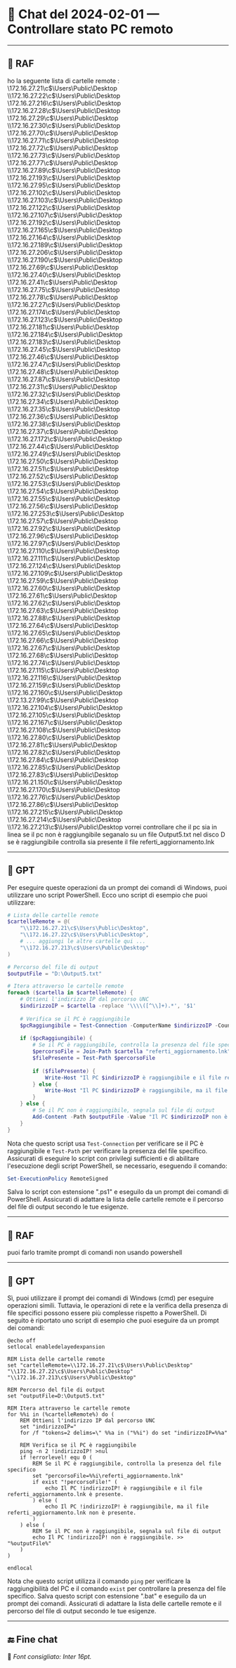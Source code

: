 # 📅 Chat del 2024-02-01 — Controllare stato PC remoto

---

## 👤 **RAF**

ho la seguente lista di cartelle remote :
\\172.16.27.21\c$\Users\Public\Desktop
\\172.16.27.22\c$\Users\Public\Desktop
\\172.16.27.216\c$\Users\Public\Desktop
\\172.16.27.28\c$\Users\Public\Desktop
\\172.16.27.29\c$\Users\Public\Desktop
\\172.16.27.30\c$\Users\Public\Desktop
\\172.16.27.70\c$\Users\Public\Desktop
\\172.16.27.71\c$\Users\Public\Desktop
\\172.16.27.72\c$\Users\Public\Desktop
\\172.16.27.73\c$\Users\Public\Desktop
\\172.16.27.77\c$\Users\Public\Desktop
\\172.16.27.89\c$\Users\Public\Desktop
\\172.16.27.193\c$\Users\Public\Desktop
\\172.16.27.95\c$\Users\Public\Desktop
\\172.16.27.102\c$\Users\Public\Desktop
\\172.16.27.103\c$\Users\Public\Desktop
\\172.16.27.122\c$\Users\Public\Desktop
\\172.16.27.107\c$\Users\Public\Desktop
\\172.16.27.192\c$\Users\Public\Desktop
\\172.16.27.165\c$\Users\Public\Desktop
\\172.16.27.164\c$\Users\Public\Desktop
\\172.16.27.189\c$\Users\Public\Desktop
\\172.16.27.206\c$\Users\Public\Desktop
\\172.16.27.190\c$\Users\Public\Desktop
\\172.16.27.69\c$\Users\Public\Desktop
\\172.16.27.40\c$\Users\Public\Desktop
\\172.16.27.41\c$\Users\Public\Desktop
\\172.16.27.75\c$\Users\Public\Desktop
\\172.16.27.78\c$\Users\Public\Desktop
\\172.16.27.27\c$\Users\Public\Desktop
\\172.16.27.174\c$\Users\Public\Desktop
\\172.16.27.123\c$\Users\Public\Desktop
\\172.16.27.181\c$\Users\Public\Desktop
\\172.16.27.184\c$\Users\Public\Desktop
\\172.16.27.183\c$\Users\Public\Desktop
\\172.16.27.45\c$\Users\Public\Desktop
\\172.16.27.46\c$\Users\Public\Desktop
\\172.16.27.47\c$\Users\Public\Desktop
\\172.16.27.48\c$\Users\Public\Desktop
\\172.16.27.87\c$\Users\Public\Desktop
\\172.16.27.31\c$\Users\Public\Desktop
\\172.16.27.32\c$\Users\Public\Desktop
\\172.16.27.34\c$\Users\Public\Desktop
\\172.16.27.35\c$\Users\Public\Desktop
\\172.16.27.36\c$\Users\Public\Desktop
\\172.16.27.38\c$\Users\Public\Desktop
\\172.16.27.37\c$\Users\Public\Desktop
\\172.16.27.172\c$\Users\Public\Desktop
\\172.16.27.44\c$\Users\Public\Desktop
\\172.16.27.49\c$\Users\Public\Desktop
\\172.16.27.50\c$\Users\Public\Desktop
\\172.16.27.51\c$\Users\Public\Desktop
\\172.16.27.52\c$\Users\Public\Desktop
\\172.16.27.53\c$\Users\Public\Desktop
\\172.16.27.54\c$\Users\Public\Desktop
\\172.16.27.55\c$\Users\Public\Desktop
\\172.16.27.56\c$\Users\Public\Desktop
\\172.16.27.253\c$\Users\Public\Desktop
\\172.16.27.57\c$\Users\Public\Desktop
\\172.16.27.92\c$\Users\Public\Desktop
\\172.16.27.96\c$\Users\Public\Desktop
\\172.16.27.97\c$\Users\Public\Desktop
\\172.16.27.110\c$\Users\Public\Desktop
\\172.16.27.111\c$\Users\Public\Desktop
\\172.16.27.124\c$\Users\Public\Desktop
\\172.16.27.109\c$\Users\Public\Desktop
\\172.16.27.59\c$\Users\Public\Desktop
\\172.16.27.60\c$\Users\Public\Desktop
\\172.16.27.61\c$\Users\Public\Desktop
\\172.16.27.62\c$\Users\Public\Desktop
\\172.16.27.63\c$\Users\Public\Desktop
\\172.16.27.88\c$\Users\Public\Desktop
\\172.16.27.64\c$\Users\Public\Desktop
\\172.16.27.65\c$\Users\Public\Desktop
\\172.16.27.66\c$\Users\Public\Desktop
\\172.16.27.67\c$\Users\Public\Desktop
\\172.16.27.68\c$\Users\Public\Desktop
\\172.16.27.74\c$\Users\Public\Desktop
\\172.16.27.115\c$\Users\Public\Desktop
\\172.16.27.116\c$\Users\Public\Desktop
\\172.16.27.159\c$\Users\Public\Desktop
\\172.16.27.160\c$\Users\Public\Desktop
\\172.13.27.99\c$\Users\Public\Desktop
\\172.16.27.104\c$\Users\Public\Desktop
\\172.16.27.105\c$\Users\Public\Desktop
\\172.16.27.167\c$\Users\Public\Desktop
\\172.16.27.108\c$\Users\Public\Desktop
\\172.16.27.80\c$\Users\Public\Desktop
\\172.16.27.81\c$\Users\Public\Desktop
\\172.16.27.82\c$\Users\Public\Desktop
\\172.16.27.84\c$\Users\Public\Desktop
\\172.16.27.85\c$\Users\Public\Desktop
\\172.16.27.83\c$\Users\Public\Desktop
\\172.16.21.150\c$\Users\Public\Desktop
\\172.16.27.170\c$\Users\Public\Desktop
\\172.16.27.76\c$\Users\Public\Desktop
\\172.16.27.86\c$\Users\Public\Desktop
\\172.16.27.215\c$\Users\Public\Desktop
\\172.16.27.214\c$\Users\Public\Desktop
\\172.16.27.213\c$\Users\Public\Desktop
vorrei controllare che il pc sia in linea se il pc non è raggiungibile  seganalo su un file Output5.txt nel disco D se è raggiungibile controlla sia presente il file referti_aggiornamento.lnk

---

## 🤖 **GPT**

Per eseguire queste operazioni da un prompt dei comandi di Windows, puoi utilizzare uno script PowerShell. Ecco uno script di esempio che puoi utilizzare:

```powershell
# Lista delle cartelle remote
$cartelleRemote = @(
    "\\172.16.27.21\c$\Users\Public\Desktop",
    "\\172.16.27.22\c$\Users\Public\Desktop",
    # ... aggiungi le altre cartelle qui ...
    "\\172.16.27.213\c$\Users\Public\Desktop"
)

# Percorso del file di output
$outputFile = "D:\Output5.txt"

# Itera attraverso le cartelle remote
foreach ($cartella in $cartelleRemote) {
    # Ottieni l'indirizzo IP dal percorso UNC
    $indirizzoIP = $cartella -replace '\\\\([^\\]+).*', '$1'
    
    # Verifica se il PC è raggiungibile
    $pcRaggiungibile = Test-Connection -ComputerName $indirizzoIP -Count 2 -Quiet
    
    if ($pcRaggiungibile) {
        # Se il PC è raggiungibile, controlla la presenza del file specifico
        $percorsoFile = Join-Path $cartella "referti_aggiornamento.lnk"
        $filePresente = Test-Path $percorsoFile
        
        if ($filePresente) {
            Write-Host "Il PC $indirizzoIP è raggiungibile e il file referti_aggiornamento.lnk è presente."
        } else {
            Write-Host "Il PC $indirizzoIP è raggiungibile, ma il file referti_aggiornamento.lnk non è presente."
        }
    } else {
        # Se il PC non è raggiungibile, segnala sul file di output
        Add-Content -Path $outputFile -Value "Il PC $indirizzoIP non è raggiungibile." -Force
    }
}
```

Nota che questo script usa `Test-Connection` per verificare se il PC è raggiungibile e `Test-Path` per verificare la presenza del file specifico. Assicurati di eseguire lo script con privilegi sufficienti e di abilitare l'esecuzione degli script PowerShell, se necessario, eseguendo il comando:

```powershell
Set-ExecutionPolicy RemoteSigned
```

Salva lo script con estensione ".ps1" e eseguilo da un prompt dei comandi di PowerShell. Assicurati di adattare la lista delle cartelle remote e il percorso del file di output secondo le tue esigenze.

---

## 👤 **RAF**

puoi farlo tramite prompt di comandi non usando powershell

---

## 🤖 **GPT**

Sì, puoi utilizzare il prompt dei comandi di Windows (cmd) per eseguire operazioni simili. Tuttavia, le operazioni di rete e la verifica della presenza di file specifici possono essere più complesse rispetto a PowerShell. Di seguito è riportato uno script di esempio che puoi eseguire da un prompt dei comandi:

```batch
@echo off
setlocal enabledelayedexpansion

REM Lista delle cartelle remote
set "cartelleRemote=\\172.16.27.21\c$\Users\Public\Desktop" "\\172.16.27.22\c$\Users\Public\Desktop" "\\172.16.27.213\c$\Users\Public\Desktop"

REM Percorso del file di output
set "outputFile=D:\Output5.txt"

REM Itera attraverso le cartelle remote
for %%i in (%cartelleRemote%) do (
    REM Ottieni l'indirizzo IP dal percorso UNC
    set "indirizzoIP="
    for /f "tokens=2 delims=\" %%a in ("%%i") do set "indirizzoIP=%%a"

    REM Verifica se il PC è raggiungibile
    ping -n 2 !indirizzoIP! >nul
    if !errorlevel! equ 0 (
        REM Se il PC è raggiungibile, controlla la presenza del file specifico
        set "percorsoFile=%%i\referti_aggiornamento.lnk"
        if exist "!percorsoFile!" (
            echo Il PC !indirizzoIP! è raggiungibile e il file referti_aggiornamento.lnk è presente.
        ) else (
            echo Il PC !indirizzoIP! è raggiungibile, ma il file referti_aggiornamento.lnk non è presente.
        )
    ) else (
        REM Se il PC non è raggiungibile, segnala sul file di output
        echo Il PC !indirizzoIP! non è raggiungibile. >> "%outputFile%"
    )
)

endlocal
```

Nota che questo script utilizza il comando `ping` per verificare la raggiungibilità del PC e il comando `exist` per controllare la presenza del file specifico. Salva questo script con estensione ".bat" e eseguilo da un prompt dei comandi. Assicurati di adattare la lista delle cartelle remote e il percorso del file di output secondo le tue esigenze.

---

## 🔚 Fine chat

📌 *Font consigliato: Inter 16pt.*
